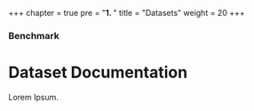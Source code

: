 +++
chapter = true
pre = "<b>1. </b>"
title = "Datasets"
weight = 20
+++

### Benchmark

# Dataset Documentation

Lorem Ipsum.
